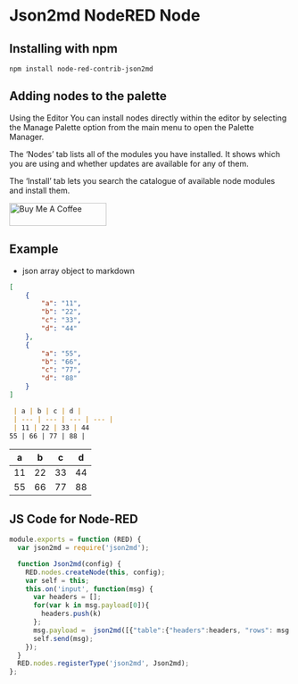 Json2md NodeRED Node
=====================

Installing with npm
-------

`npm install node-red-contrib-json2md`

Adding nodes to the palette
-------
Using the Editor
You can install nodes directly within the editor by selecting the Manage Palette option from the main menu to open the Palette Manager.

The ‘Nodes’ tab lists all of the modules you have installed. It shows which you are using and whether updates are available for any of them.

The ‘Install’ tab lets you search the catalogue of available node modules and install them.

<a href="https://www.buymeacoffee.com/gagagiga" target="_blank"><img src="https://cdn.buymeacoffee.com/buttons/default-orange.png" alt="Buy Me A Coffee" height="41" width="174"></a>

Example
------
- json array object to markdown

```json
[
    {
        "a": "11",
        "b": "22",
        "c": "33",
        "d": "44"
    },
    {
        "a": "55",
        "b": "66",
        "c": "77",
        "d": "88"
    }
]
```

```markdown
 | a | b | c | d | 
 | --- | --- | --- | --- | 
 | 11 | 22 | 33 | 44
55 | 66 | 77 | 88 | 
```

 | a | b | c | d | 
 | --- | --- | --- | --- | 
 | 11 | 22 | 33 | 44
55 | 66 | 77 | 88 | 

JS Code for Node-RED
------
```js
module.exports = function (RED) {
  var json2md = require('json2md');

  function Json2md(config) {
    RED.nodes.createNode(this, config);
    var self = this;
    this.on('input', function(msg) {
      var headers = [];
      for(var k in msg.payload[0]){
        headers.push(k)
      };
      msg.payload =  json2md([{"table":{"headers":headers, "rows": msg.payload}}]);
      self.send(msg);
    });
  }
  RED.nodes.registerType('json2md', Json2md);
};

```
